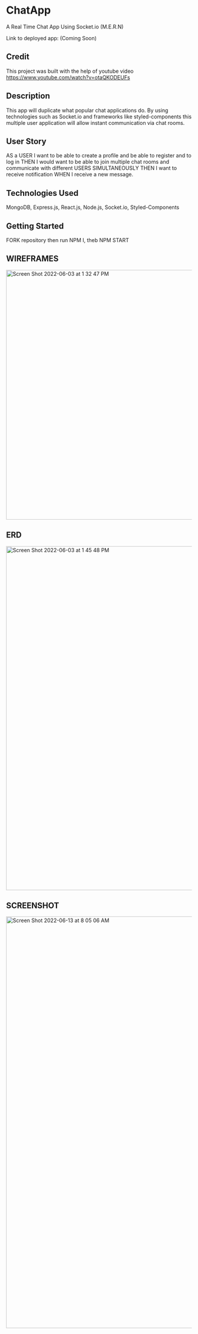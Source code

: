 # ChatApp

A Real Time Chat App Using Socket.io (M.E.R.N)

Link to deployed app: (Coming Soon)

## Credit 
This project was built with the help of youtube video https://www.youtube.com/watch?v=otaQKODEUFs 

## Description 

This app will duplicate what popular chat applications do. By using technologies such as Socket.io and frameworks like styled-components this multiple user application will allow instant communication via chat rooms. 

## User Story

AS a USER I want to be able to create a profile and be able to register and to log in
THEN I would want to be able to join multiple chat rooms and communicate with different USERS
SIMULTANEOUSLY THEN I want to receive notification WHEN I receive a new message.

## Technologies Used

MongoDB, Express.js, React.js, Node.js, Socket.io, Styled-Components

## Getting Started

FORK repository then run NPM I, theb NPM START

## WIREFRAMES 
<img width="675" alt="Screen Shot 2022-06-03 at 1 32 47 PM" src="https://user-images.githubusercontent.com/74684215/171927677-0b028a69-89e6-468c-a3cf-96c04e6a4476.png">

## ERD
<img width="930" alt="Screen Shot 2022-06-03 at 1 45 48 PM" src="https://user-images.githubusercontent.com/74684215/171927755-d9562c76-398a-4426-b84a-090784e1f005.png">

## SCREENSHOT
<img width="1113" alt="Screen Shot 2022-06-13 at 8 05 06 AM" src="https://user-images.githubusercontent.com/74684215/173371907-84081c5f-ff86-4212-b879-10c74a6727ea.png">
